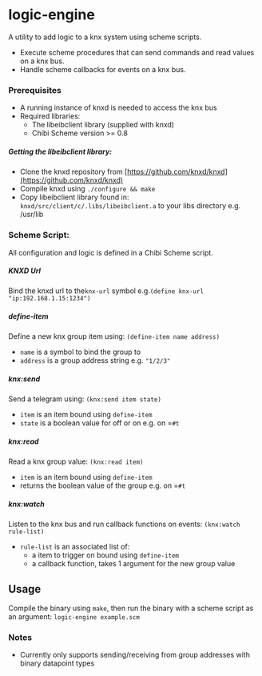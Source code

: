 # logic-engine
A utility to add logic to a knx system using scheme scripts.  
* Execute scheme procedures that can send commands and read values on a knx bus.  
* Handle scheme callbacks for events on a knx bus.  

### Prerequisites
* A running instance of knxd is needed to access the knx bus
* Required libraries:
    * The libeibclient library (supplied with knxd)
    * Chibi Scheme version >= 0.8

##### Getting the libeibclient library:
* Clone the knxd repository from [https://github.com/knxd/knxd](https://github.com/knxd/knxd)
* Compile knxd using `./configure && make`
* Copy libeibclient library found in: `knxd/src/client/c/.libs/libeibclient.a` to your libs directory e.g. /usr/lib

### Scheme Script:
All configuration and logic is defined in a Chibi Scheme script.  

##### KNXD Url
Bind the knxd url to the`knx-url` symbol e.g.`(define knx-url "ip:192.168.1.15:1234")`

##### define-item
Define a new knx group item using: `(define-item name address)`
* `name` is a symbol to bind the group to
* `address` is a group address string e.g. `"1/2/3"`

##### knx:send
Send a telegram using: `(knx:send item state)`  
* `item` is an item bound using `define-item`
* `state` is a boolean value for off or on e.g. on =`#t`

##### knx:read
Read a knx group value: `(knx:read item)`
* `item` is an item bound using `define-item`
* returns the boolean value of the group e.g. on =`#t`

##### knx:watch
Listen to the knx bus and run callback functions on events: `(knx:watch rule-list)`
* `rule-list` is an associated list of:
  * a item to trigger on bound using `define-item`
  * a callback function, takes 1 argument for the new group value

## Usage
Compile the binary using `make`, then run the binary with a scheme script as an argument: 
`logic-engine example.scm`

### Notes
* Currently only supports sending/receiving from group addresses with binary datapoint types
